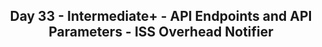 <h2 align='center'>Day 33 - Intermediate+ - API Endpoints and API Parameters - ISS Overhead Notifier</h2>